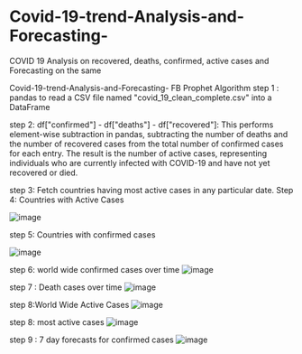 # Covid-19-trend-Analysis-and-Forecasting-
COVID 19 Analysis on recovered, deaths, confirmed, active cases and Forecasting on the same

Covid-19-trend-Analysis-and-Forecasting-
FB Prophet Algorithm
step 1 : pandas to read a CSV file named "covid_19_clean_complete.csv" into a DataFrame

step 2: df["confirmed"] - df["deaths"] - df["recovered"]: This performs element-wise subtraction in pandas, subtracting the number of deaths and the number of recovered cases from the total number of confirmed cases for each entry. The result is the number of active cases, representing individuals who are currently infected with COVID-19 and have not yet recovered or died.

step 3: Fetch countries having most active cases in any particular date.
Step 4: Countries with Active Cases

![image](https://github.com/Iqmohan/Covid-19-trend-Analysis-and-Forecasting-/assets/159016465/48221c99-528a-413a-acaa-2e8617be9d0e)

 
step 5: Countries with confirmed cases

![image](https://github.com/Iqmohan/Covid-19-trend-Analysis-and-Forecasting-/assets/159016465/d7472798-fbbd-4daf-909f-3c9c9bb129dd)



step 6: world wide confirmed cases over time
![image](https://github.com/Iqmohan/Covid-19-trend-Analysis-and-Forecasting-/assets/159016465/aa16f312-0e4f-4f40-a304-492959bb5571)

step 7 : Death cases over time
![image](https://github.com/Iqmohan/Covid-19-trend-Analysis-and-Forecasting-/assets/159016465/9b11094f-fcd3-47cd-b27f-69602586696c)

step 8:World Wide Active Cases
![image](https://github.com/Iqmohan/Covid-19-trend-Analysis-and-Forecasting-/assets/159016465/88e66dc0-6f27-473c-9fa1-41e98a4ad247)


step 8: most active cases
![image](https://github.com/Iqmohan/Covid-19-trend-Analysis-and-Forecasting-/assets/159016465/1a3694f1-afb2-4848-b06b-1c7b683bb0c6)


step 9 : 7 day forecasts for confirmed cases
![image](https://github.com/Iqmohan/Covid-19-trend-Analysis-and-Forecasting-/assets/159016465/2c875fe9-59e4-4e5b-81d5-3c94180f02af)




